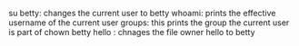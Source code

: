 su betty: changes the current user to betty
whoami: prints the effective username of the current user
groups: this prints the group the current user is part of
chown betty hello : chnages the file owner hello to betty
